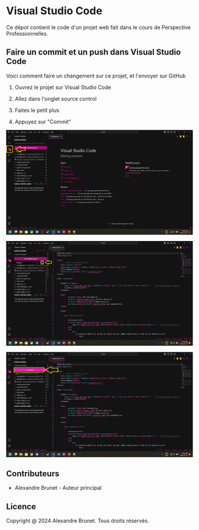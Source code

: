 
# Visual Studio Code

Ce dépot contient le code d'un projet web fait dans le cours de Perspective Professionnelles.

## Faire un commit et un push dans Visual Studio Code

Voici comment faire un changement sur ce projet, et l'envoyer sur GitHub

1. Ouvrez le projet sur Visual Studio Code 

2. Allez dans l'onglet source control

3. Faites le petit plus

4. Appuyez sur "Commit"

![Source Control](source_crl.png "Source Control")

![Le plus](le_plus.png "Le plus")

![Commit](commit.png "Commit")

## Contributeurs

- Alexandre Brunet - Auteur principal

## Licence
Copyright @ 2024 Alexandre Brunet. Tous droits réservés.
